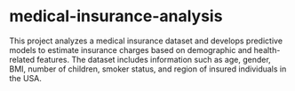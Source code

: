 # medical-insurance-analysis
This project analyzes a medical insurance dataset and develops predictive models to estimate insurance charges based on demographic and health-related features. The dataset includes information such as age, gender, BMI, number of children, smoker status, and region of insured individuals in the USA.
